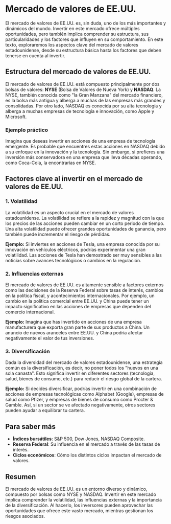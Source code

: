 # Mercado de valores de EE.UU.

El mercado de valores de EE.UU. es, sin duda, uno de los más importantes y dinámicos del mundo. Invertir en este mercado ofrece múltiples oportunidades, pero también implica comprender su estructura, sus particularidades y los factores que influyen en su comportamiento. En este texto, exploraremos los aspectos clave del mercado de valores estadounidense, desde su estructura básica hasta los factores que deben tenerse en cuenta al invertir.

## Estructura del mercado de valores de EE.UU.

El mercado de valores de EE.UU. está compuesto principalmente por dos bolsas de valores: **NYSE** (Bolsa de Valores de Nueva York) y **NASDAQ**. La NYSE, también conocida como "la Gran Manzana" del mercado financiero, es la bolsa más antigua y alberga a muchas de las empresas más grandes y consolidadas. Por otro lado, NASDAQ es conocida por su alta tecnología y alberga a muchas empresas de tecnología e innovación, como Apple y Microsoft.

### Ejemplo práctico

Imagina que deseas invertir en acciones de una empresa de tecnología emergente. Es probable que encuentres estas acciones en NASDAQ debido a su enfoque en la innovación y la tecnología. Sin embargo, si prefieres una inversión más conservadora en una empresa que lleva décadas operando, como Coca-Cola, la encontrarías en NYSE.

## Factores clave al invertir en el mercado de valores de EE.UU.

### 1. **Volatilidad**
La volatilidad es un aspecto crucial en el mercado de valores estadounidense. La volatilidad se refiere a la rapidez y magnitud con la que los precios de las acciones pueden cambiar en un corto periodo de tiempo. Una alta volatilidad puede ofrecer grandes oportunidades de ganancia, pero también puede incrementar el riesgo de pérdidas.

**Ejemplo:** Si inviertes en acciones de Tesla, una empresa conocida por su innovación en vehículos eléctricos, podrías experimentar una gran volatilidad. Las acciones de Tesla han demostrado ser muy sensibles a las noticias sobre avances tecnológicos o cambios en la regulación.

### 2. **Influencias externas**
El mercado de valores de EE.UU. es altamente sensible a factores externos como las decisiones de la Reserva Federal sobre tasas de interés, cambios en la política fiscal, y acontecimientos internacionales. Por ejemplo, un cambio en la política comercial entre EE.UU. y China puede tener un impacto significativo en las acciones de empresas que dependen del comercio internacional.

**Ejemplo:** Imagina que has invertido en acciones de una empresa manufacturera que exporta gran parte de sus productos a China. Un anuncio de nuevos aranceles entre EE.UU. y China podría afectar negativamente el valor de tus inversiones.

### 3. **Diversificación**
Dada la diversidad del mercado de valores estadounidense, una estrategia común es la diversificación, es decir, no poner todos los "huevos en una sola canasta". Esto significa invertir en diferentes sectores (tecnología, salud, bienes de consumo, etc.) para reducir el riesgo global de la cartera.

**Ejemplo:** Si decides diversificar, podrías invertir en una combinación de acciones de empresas tecnológicas como Alphabet (Google), empresas de salud como Pfizer, y empresas de bienes de consumo como Procter & Gamble. Así, si un sector se ve afectado negativamente, otros sectores pueden ayudar a equilibrar tu cartera.

## Para saber más

- **Índices bursátiles**: S&P 500, Dow Jones, NASDAQ Composite.
- **Reserva Federal**: Su influencia en el mercado a través de las tasas de interés.
- **Ciclos económicos**: Cómo los distintos ciclos impactan el mercado de valores.

## Resumen

El mercado de valores de EE.UU. es un entorno diverso y dinámico, compuesto por bolsas como NYSE y NASDAQ. Invertir en este mercado implica comprender la volatilidad, las influencias externas y la importancia de la diversificación. Al hacerlo, los inversores pueden aprovechar las oportunidades que ofrece este vasto mercado, mientras gestionan los riesgos asociados.